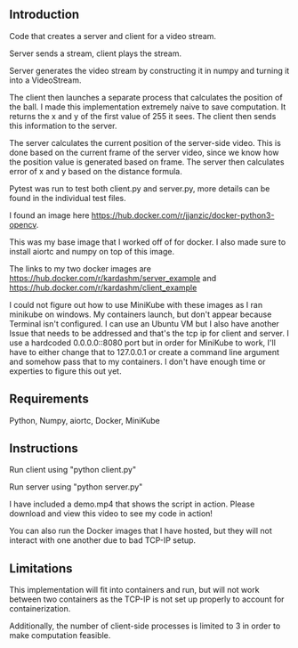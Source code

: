 ## Introduction

Code that creates a server and client for a video stream.

Server sends a stream, client plays the stream.

Server generates the video stream by constructing it in numpy and  turning it into a VideoStream.

The client then launches a separate process that calculates the position of the ball.
I made this implementation extremely naive to save computation. It returns the x and y of the first value of 255 it sees.
The client then sends this information to the server. 

The server calculates the current position of the server-side video. This is done based on the current frame of the server video, since we know how the position value is generated based on frame.
The server then calculates error of x and y based on the distance formula.

Pytest was run to test both client.py and server.py, more details can be found in the individual test files.

I found an image here https://hub.docker.com/r/jjanzic/docker-python3-opencv.

This was my base image that I worked off of for docker. I also made sure to install aiortc and numpy on top of this image.

The links to my two docker images are https://hub.docker.com/r/kardashm/server_example and https://hub.docker.com/r/kardashm/client_example


I could not figure out how to use MiniKube with these images as I ran minikube on windows. My containers launch, but don't appear
because Terminal isn't configured.  I can use an Ubuntu VM but I also have another Issue that needs to be addressed and that's the 
tcp ip for client and server. I use a hardcoded 0.0.0.0::8080 port but  in order for MiniKube to work, I'll have to either change
that to 127.0.0.1 or create a command line argument and somehow pass that to my containers. I don't have enough time or experties 
to figure this out yet.



## Requirements

Python, Numpy, aiortc, Docker, MiniKube

## Instructions

Run client using "python client.py"

Run server using "python server.py"

I have included a demo.mp4 that shows the script in action. Please download and view this video to see my code in action!

You can also run the Docker images that I have hosted, but they will not interact with one another due to bad TCP-IP setup.



## Limitations

This implementation will fit into containers and run, but will not work between two containers as the TCP-IP is not set up
properly to account for containerization.


Additionally, the number of client-side processes is limited to 3 in order to make computation feasible.